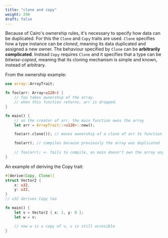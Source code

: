 ```yaml
---
title: "clone and copy"
weight: 290
draft: false
---
```


Because of Cairo's ownership rules, it's necessary to specify how data can be duplicated. For this the `Clone` and `Copy` traits are used. `Clone` specifies how a type instance can be *cloned*, meaning its data duplicated and assigned a new owner. The behaviour specified by `Clone` can be **arbitrarily complicated**. Instead `Copy` requires `Clone` and it specifies that a type can be *bitwise-copied*, meaning that its cloning mechanism is simple and known, instead of arbitrary.

From the ownership example:

```rust {.codebox}
use array::ArrayTrait;

fn foo(arr: Array<u128>) {
    // foo takes ownership of the array.
    // when this function returns, arr is dropped.
}

fn main() {
    // as the creator of arr, the main function owns the array
    let arr = ArrayTrait::<u128>::new();

    foo(arr.clone()); // moves ownership of a clone of arr to function call

    foo(arr); // compiles because previously the array was duplicated
    
    // foo(arr); <- fails to compile, as main doesn't own the array anymore
}
```

An example of deriving the Copy trait:

```rust {.codebox}
#[derive(Copy, Clone)]
struct Vector2 {
    x: u32,
    y: u32,
}
// u32 derives Copy too

fn main() {
    let v = Vector2 { x: 1, y: 0 };
    let w = v;

    // now w is a copy of v, v is still accesible
}
```
